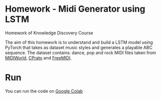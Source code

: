 # Homework - Midi Generator using LSTM
Homework of Knowledge Discovery Course

The aim of this homework is to understand and build a LSTM model using PyTorch that takes as dataset music styles and generates a playable ABC sequence.
The dataset contains: dance, pop and rock MIDI files taken from [MIDIWorld](https://www.midiworld.com/), [CPrato](https://www.cprato.com/) and [FreeMIDI](https://freemidi.org/).

# Run
You can run the code on [Google Colab](https://colab.research.google.com/drive/1v8cktGfpahbgwdNaQKPjxfxNj01RzB21?usp=sharing)
